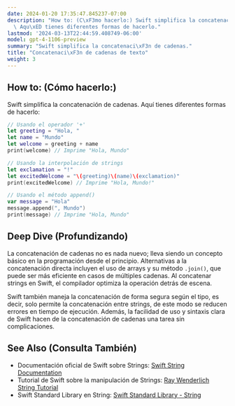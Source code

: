 ```yaml
---
date: 2024-01-20 17:35:47.845237-07:00
description: "How to: (C\xF3mo hacerlo:) Swift simplifica la concatenaci\xF3n de cadenas.\
  \ Aqu\xED tienes diferentes formas de hacerlo."
lastmod: '2024-03-13T22:44:59.408749-06:00'
model: gpt-4-1106-preview
summary: "Swift simplifica la concatenaci\xF3n de cadenas."
title: "Concatenaci\xF3n de cadenas de texto"
weight: 3
---
```


## How to: (Cómo hacerlo:)
Swift simplifica la concatenación de cadenas. Aquí tienes diferentes formas de hacerlo:

```Swift
// Usando el operador '+'
let greeting = "Hola, "
let name = "Mundo"
let welcome = greeting + name
print(welcome) // Imprime "Hola, Mundo"

// Usando la interpolación de strings
let exclamation = "!"
let excitedWelcome = "\(greeting)\(name)\(exclamation)"
print(excitedWelcome) // Imprime "Hola, Mundo!"

// Usando el método append()
var message = "Hola"
message.append(", Mundo")
print(message) // Imprime "Hola, Mundo"
```

## Deep Dive (Profundizando)
La concatenación de cadenas no es nada nuevo; lleva siendo un concepto básico en la programación desde el principio. Alternativas a la concatenación directa incluyen el uso de arrays y su método `.join()`, que puede ser más eficiente en casos de múltiples cadenas. Al concatenar strings en Swift, el compilador optimiza la operación detrás de escena.

Swift también maneja la concatenación de forma segura según el tipo, es decir, solo permite la concatenación entre strings, de este modo se reducen errores en tiempo de ejecución. Además, la facilidad de uso y sintaxis clara de Swift hacen de la concatenación de cadenas una tarea sin complicaciones.

## See Also (Consulta También)
- Documentación oficial de Swift sobre Strings: [Swift String Documentation](https://docs.swift.org/swift-book/LanguageGuide/StringsAndCharacters.html)
- Tutorial de Swift sobre la manipulación de Strings: [Ray Wenderlich String Tutorial](https://www.raywenderlich.com/553-string-manipulation-in-swift-4)
- Swift Standard Library en String: [Swift Standard Library - String](https://developer.apple.com/documentation/swift/string)
